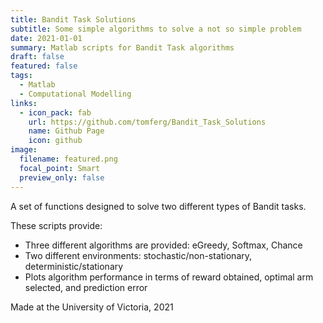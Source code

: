 ```yaml
---
title: Bandit Task Solutions
subtitle: Some simple algorithms to solve a not so simple problem
date: 2021-01-01
summary: Matlab scripts for Bandit Task algorithms
draft: false
featured: false
tags:
  - Matlab
  - Computational Modelling
links:
  - icon_pack: fab
    url: https://github.com/tomferg/Bandit_Task_Solutions
    name: Github Page
    icon: github
image:
  filename: featured.png
  focal_point: Smart
  preview_only: false
---
```

A set of functions designed to solve two different types of Bandit tasks.

These scripts provide:

* Three different algorithms are provided: eGreedy, Softmax, Chance
* Two different environments: stochastic/non-stationary, deterministic/stationary
* Plots algorithm performance in terms of reward obtained, optimal arm selected, and prediction error

Made at the University of Victoria, 2021
